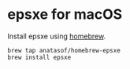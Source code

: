 # epsxe for macOS

Install epsxe using [homebrew](http://brew.sh).

<pre><code>brew tap anatasof/homebrew-epsxe
brew install epsxe</code></pre>
